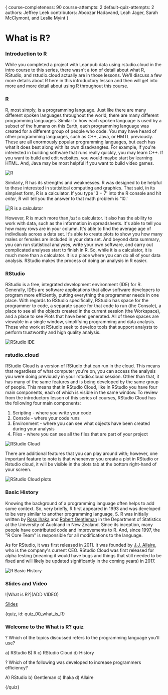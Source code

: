 {
course-completeness: 90
course-attempts: 2
default-quiz-attempts: 2
authors: Jeffrey Leek
contributors: Aboozar Hadavand, Leah Jager, Sarah McClymont, and Leslie Myint
}

# What is R?

### Introduction to R

While you completed a project with Leanpub data using rstudio.cloud in the intro course to this series, there wasn't a ton of detail about what R, RStudio, and rstudio.cloud actually are in those lessons. We'll discuss a few more details about R here in this introductory lesson and then will get into more and more detail about using R throughout this course. 

### R

R, most simply, is a programming language. Just like there are many different spoken languages throughout the world, there are many different programming languages. Similar to how each spoken language is used by a subset of the humans on this Earth, each programming language was created for a different group of people who code. You may have heard of other programming languages, such as C++, Java, or HMTL previously. These are all enormously popular programming languages, but each has what it does best along with its own disadvangtes. For example, if you're interested in building software that runs really quickly, you may learn C++. If you want to build and edit websites, you would maybe start by learning HTML. And, Java may be most helpful if you want to build video games. 

![R](images/00_what_is_R/00_R_what_is_R-1.png)

Similarly, R has its strengths and weaknesses. R was designed to be helpful to those interested in statistical computing and graphics. That said, in its simplest form, R is a calculator. If you type '3 + 7' into the R console and hit _enter_, R will tell you the answer to that math problem is '10.'

![R is a calculator](images/00_what_is_R/00_R_what_is_R-2.png)
 
However, R is much more than *just* a calculator. It also has the ability to work with data, such as the information in spreadsheets. It's able to tell you how many rows are in your column. It's able to find the average age of indivdiuals across a data set. It's able to create plots to show you how many males or females are included in your data set. And beyond data summary, you can run statistical analyses, write your own software, and carry out complicated analyses start to finish in R. So, while it is a calculator, it is much more than a calculator. It is a place where you can do all of your data analysis. RStudio makes the process of doing an analysis in R easier.

### RStudio

RStudio is a free, integrated development environment (IDE) for R. Generally, IDEs are software applications that allow software developers to program more efficiently, putting everything the programmer needs in one place. With regards to RStudio specifically, RStudio has space for the programmer to code, a separate space for that code to run (the Console), a place to see all the objects created in the current session (the Workspace), and a place to see Plots that have been generated. All of these spaces are viewable in a single window, simplifying programming and data analysis. Those who work at RStudio seek to develop tools that support analysts to perform trustworthy and high quality analysis.

![RStudio IDE](images/00_what_is_R/00_R_what_is_R-3.png)

### rstudio.cloud

RStudio Cloud is a version of RStudio that can run in the cloud. This means that regardless of what computer you're on, you can access the analysis you were doing previously in your rstudio.cloud session. Other than that, it has many of the same features and is being developed by the same group of people. This means that in RStudio Cloud, like in RStudio you have four main components, each of which is visible in the same window. To review from the introductory lesson of this series of courses, RStudio Cloud has the following four main components:

1. Scripting - where you write your code
2. Console - where your code runs 
3. Environment - where you can see what objects have been created during your analysis 
4. Files - where you can see all the files that are part of your project

![RStudio Cloud](images/00_what_is_R/00_R_what_is_R-4.png)


There are additional features that you can play around with; however, one important feature to note is that whenenver you create a plot in RStudio or Rstudio cloud, it will be visible in the plots tab at the bottom right-hand of your screen.

![RStudio Cloud plots](images/00_what_is_R/00_R_what_is_R-5.png)

### Basic History 
Knowing the background of a programming language often helps to add some context. So, very briefly, R first appeared in 1993 and was developed to be very similar to another programming language, S. R was initially written by [Ross Ihaka](https://www.stat.auckland.ac.nz/~ihaka/) and [Robert Gentleman](https://www.linkedin.com/in/robert-gentleman-06845098/) in the Department of Statistics at the University of Auckland in New Zealand. Since its inception, many people have contributed code and improvements to R. And, since 1997, the "R Core Team" is responsible for all modifications to the language. 

As for RStudio, it was first released in 2011. It was founded by [J.J. Allaire](https://www.linkedin.com/in/jjallaire/), who is the company's current CEO. RStudio Cloud was first released for alpha testing (meaning it would have bugs and things that still needed to be fixed and will likely be updated significantly in the coming years) in 2017.

![R Basic History](images/00_what_is_R/00_R_what_is_R-6.png)

### Slides and Video

![What is R?](ADD VIDEO)

[Slides](https://docs.google.com/presentation/d/1-GwpqNvTqNtobrgF-o0SCD0SvUwlv1b_MYF8QnyMHJk/edit?usp=sharing)


{quiz, id: quiz_00_what_is_R}

### Welcome to the What is R? quiz

? Which of the topics discussed refers to the programming language you'll use?

a) RStudio
B) R
c) RStudio Cloud
d) History

? Which of the following was developed to increase programmers efficiency?

A) RStudio
b) Gentleman 
c) Ihaka
d) Allaire

{/quiz}

